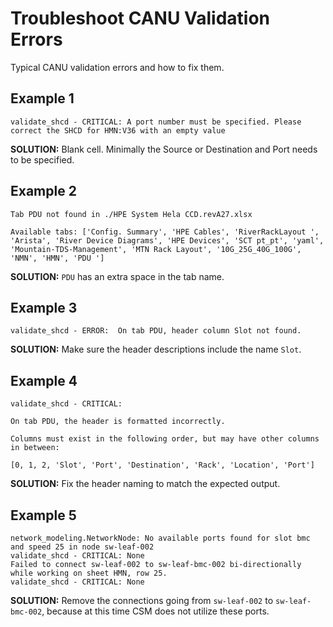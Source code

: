 # Troubleshoot CANU Validation Errors

Typical CANU validation errors and how to fix them.

## Example 1

```text
validate_shcd - CRITICAL: A port number must be specified. Please correct the SHCD for HMN:V36 with an empty value
```

**SOLUTION:** Blank cell. Minimally the Source or Destination and Port needs to be specified.

## Example 2

```text
Tab PDU not found in ./HPE System Hela CCD.revA27.xlsx

Available tabs: ['Config. Summary', 'HPE Cables', 'RiverRackLayout ', 'Arista', 'River Device Diagrams', 'HPE Devices', 'SCT pt_pt', 'yaml', 'Mountain-TDS-Management', 'MTN Rack Layout', '10G_25G_40G_100G', 'NMN', 'HMN', 'PDU ']
```

**SOLUTION:** `PDU` has an extra space in the tab name.

## Example 3

```text
validate_shcd - ERROR:  On tab PDU, header column Slot not found.
```

**SOLUTION:** Make sure the header descriptions include the name `Slot`.

## Example 4

```text
validate_shcd - CRITICAL:

On tab PDU, the header is formatted incorrectly.

Columns must exist in the following order, but may have other columns in between:

[0, 1, 2, 'Slot', 'Port', 'Destination', 'Rack', 'Location', 'Port']
```

**SOLUTION:** Fix the header naming to match the expected output.

## Example 5

```text
network_modeling.NetworkNode: No available ports found for slot bmc and speed 25 in node sw-leaf-002
validate_shcd - CRITICAL: None
Failed to connect sw-leaf-002 to sw-leaf-bmc-002 bi-directionally while working on sheet HMN, row 25.
validate_shcd - CRITICAL: None
```

**SOLUTION:** Remove the connections going from `sw-leaf-002` to `sw-leaf-bmc-002`, because at this time CSM does not utilize these ports.
